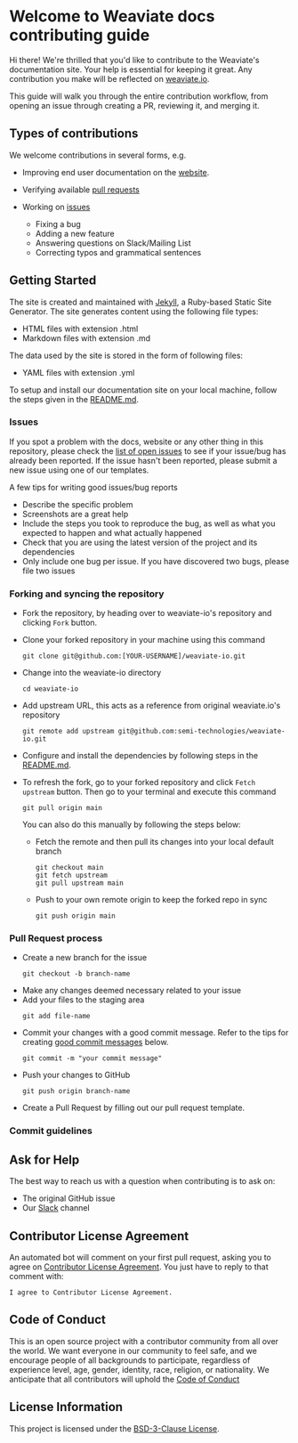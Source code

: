 # Welcome to Weaviate docs contributing guide

Hi there! We're thrilled that you'd like to contribute to the Weaviate's documentation site. Your help is essential for keeping it great. Any contribution you make will be reflected on [weaviate.io](https://weaviate.io/).

This guide will walk you through the entire contribution workflow, from opening an issue through creating a PR, reviewing it, and merging it.

## Types of contributions

We welcome contributions in several forms, e.g.

- Improving end user documentation on the [website](https://weaviate.io/).

- Verifying available [pull requests](https://github.com/semi-technologies/weaviate-io/pulls)

- Working on [issues](https://github.com/semi-technologies/weaviate-io/issues)
  - Fixing a bug
  - Adding a new feature
  - Answering questions on Slack/Mailing List
  - Correcting typos and grammatical sentences

## Getting Started

The site is created and maintained with [Jekyll](https://jekyllrb.com/), a Ruby-based Static Site Generator. The site generates content using the following file types:

- HTML files with extension .html
- Markdown files with extension .md

The data used by the site is stored in the form of following files:

- YAML files with extension .yml

To setup and install our documentation site on your local machine, follow the steps given in the [README.md](readme.md).

### Issues

If you spot a problem with the docs, website or any other thing in this repository, please check the [list of open issues](https://github.com/semi-technologies/weaviate-io/issues) to see if your issue/bug has already been reported. If the issue hasn't been reported, please submit a new issue using one of our templates.

A few tips for writing good issues/bug reports

- Describe the specific problem
- Screenshots are a great help
- Include the steps you took to reproduce the bug, as well as what you expected to happen and what actually happened
- Check that you are using the latest version of the project and its dependencies
- Only include one bug per issue. If you have discovered two bugs, please file two issues

### Forking and syncing the repository

- Fork the repository, by heading over to weaviate-io's repository and clicking `Fork` button.

- Clone your forked repository in your machine using this command
  ```
  git clone git@github.com:[YOUR-USERNAME]/weaviate-io.git
  ```
- Change into the weaviate-io directory
  ```
  cd weaviate-io
  ```
- Add upstream URL, this acts as a reference from original weaviate.io's repository
  ```
  git remote add upstream git@github.com:semi-technologies/weaviate-io.git
  ```
- Configure and install the dependencies by following steps in the [README.md](readme.md).
- To refresh the fork, go to your forked repository and click `Fetch upstream` button. Then go to your terminal and execute this command
  ```
  git pull origin main
  ```
  You can also do this manually by following the steps below:
  - Fetch the remote and then pull its changes into your local default branch
    ```
    git checkout main
    git fetch upstream
    git pull upstream main
    ```
  - Push to your own remote origin to keep the forked repo in sync
    ```
    git push origin main
    ```

### Pull Request process

- Create a new branch for the issue
  ```
  git checkout -b branch-name
  ```
- Make any changes deemed necessary related to your issue
- Add your files to the staging area
  ```
  git add file-name
  ```
- Commit your changes with a good commit message. Refer to the tips for creating [good commit messages](#commit-guidelines) below.
  ```
  git commit -m "your commit message"
  ```
- Push your changes to GitHub
  ```
  git push origin branch-name
  ```
- Create a Pull Request by filling out our pull request template.

### Commit guidelines

## Ask for Help

The best way to reach us with a question when contributing is to ask on:

- The original GitHub issue
- Our [Slack](https://join.slack.com/t/weaviate/shared_invite/zt-goaoifjr-o8FuVz9b1HLzhlUfyfddhw) channel

## Contributor License Agreement

An automated bot will comment on your first pull request, asking you to agree on [Contributor License Agreement](https://www.semi.technology/playbooks/misc/contributor-license-agreement.html). You just have to reply to that comment with:

```
I agree to Contributor License Agreement.
```

## Code of Conduct

This is an open source project with a contributor community from all over the world. We want everyone in our community to feel safe, and we encourage people of all backgrounds to participate, regardless of experience level, age, gender, identity, race, religion, or nationality. We anticipate that all contributors will uphold the [Code of Conduct](CODE_OF_CONDUCT.md)

## License Information

This project is licensed under the [BSD-3-Clause License](LICENSE).
